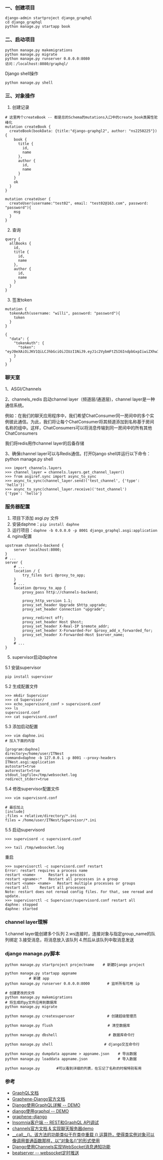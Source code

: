 ### 一、创建项目
```
django-admin startproject django_graphql
cd django_graphql
python manage.py startapp book
```

### 二、启动项目
```
python manage.py makemigrations
python manage.py migrate
python manage.py runserver 0.0.0.0:8080
访问：/localhost:8080/graphql/
```

Django shell操作
```
python manage.py shell
```

### 三、对象操作
1. 创建记录
```
# 这里两个createBook -- 都是总的Schema的mutations入口中的create_book类属性驼峰化
mutation createBook {
  createBook(bookData: {title:"django-graphgl2", author: "ns2250225"}) {
    book {
      title {
        id,
        name
      },
      author {
        id,
        name
      }
    }
    ok
  }
}
```

```
mutation createUser {
  createUser(username:"test02", email: "test02@163.com", password: "password"){
    msg
  }
}
```

2. 查询
```
query {
  allBooks {
    id,
    title {
      id,
      name
    },
    author {
      id,
      name
    }
  }
}
```

3. 签发token
```
mutation {
  tokenAuth(username: "willi", password: "password"){
    token
  }
}
```

```
{
  "data": {
    "tokenAuth": {
      "token": "eyJ0eXAiOiJKV1QiLCJhbGciOiJIUzI1NiJ9.eyJ1c2VybmFtZSI6IndpbGxpIiwiZXhwIjoxNjAyMzEyNTY2LCJvcmlnSWF0IjoxNjAyMzEyMjY2fQ.VTd6Fu7h2ocix8c17idjQmRYpuBQ8fN8j_s7LEW9D_8"
    }
  }
}
```

### 聊天室
1、ASGI/Channels

2、channels_redis
启动channel layer（频道层/通道层)，channel layer是一种通信系统。

例如：在我们的聊天应用程序中，我们希望ChatConsumer同一房间中的多个实例彼此通信。为此，我们将让每个ChatConsumer将其频道添加到名称基于房间名称的组中。这样，ChatConsumers可以将消息传输到同一房间中的所有其他ChatConsumers

我们将redis用作channel layer的后备存储

3、确保channel layer可以与Redis通信。打开Django shell并运行以下命令：
python manage.py shell
```
>>> import channels.layers
>>> channel_layer = channels.layers.get_channel_layer()
>>> from asgiref.sync import async_to_sync
>>> async_to_sync(channel_layer.send)('test_channel', {'type': 'hello'})
>>> async_to_sync(channel_layer.receive)('test_channel')
{'type': 'hello'}
```

### 服务器配置
1. 项目下添加 asgi.py 文件
2. 安装daphne：`pip install daphne`
3. 运行项目：`daphne -b 0.0.0.0 -p 8001 django_graphql.asgi:application`
4. nginx配置
```
upstream channels-backend {
    server localhost:8000;
}
# ...
server {
    # ...
    location / {
        try_files $uri @proxy_to_app;
    }
    # ...
    location @proxy_to_app {
        proxy_pass http://channels-backend;

        proxy_http_version 1.1;
        proxy_set_header Upgrade $http_upgrade;
        proxy_set_header Connection "upgrade";

        proxy_redirect off;
        proxy_set_header Host $host;
        proxy_set_header X-Real-IP $remote_addr;
        proxy_set_header X-Forwarded-For $proxy_add_x_forwarded_for;
        proxy_set_header X-Forwarded-Host $server_name;
    }
    # ...
}
```
5. supervisor启动daphne

5.1 安装supervisor
```
pip install supervisor
```

5.2 生成配置文件
```
>>> mkdir Supervisor
>>> cd Supervisor/
>>> echo_supervisord_conf > supervisord.conf
>>> ls
supervisord.conf
>>> cat supervisord.conf 
```

5.3 添加启动配置
```
>>> vim daphne.ini
# 加入下面的内容

[program:daphne]
directory=/home/user/ITNest
command=daphne -b 127.0.0.1 -p 8001 --proxy-headers ITNest.asgi:application
autostart=true
autorestart=true
stdout_logfile=/tmp/websocket.log
redirect_stderr=true
```

5.4 修改supervisor配置文件
```
>>> vim supervisord.conf 

# 最后加上
[include]
;files = relative/directory/*.ini
files = /home/user/ITNest/Supervisor/*.ini
```

5.5 启动supervisord
```
>>> supervisord -c supervisord.conf 

>>> tail /tmp/websocket.log 
```

重启
```
>>> supervisorctl -c supervisord.conf restart
Error: restart requires a process name
restart <name>      Restart a process
restart <gname>:*   Restart all processes in a group
restart <name> <name>   Restart multiple processes or groups
restart all     Restart all processes
Note: restart does not reread config files. For that, see reread and update.
>>> supervisorctl -c Supervisor/supervisord.conf restart all
daphne: stopped
daphne: started
```

### channel layer理解
1.channel layer能创建多个队列
2.ws连接时，连接对象与指定group_name的队列绑定
3.接受消息，将消息放入该队列
4.然后从该队列中取消息发送

### django manage.py脚本
```
python manage.py startproject projectname    # 新建Django project

python manage.py startapp appname  
           # 新建 app
python manage.py runserver 0.0.0.0:8000        # 监听所有可用 ip

# 创建更改的文件
python manage.py makemigrations
# 将生成的py文件应用到数据库
python manage.py migrate

python manage.py createsuperuser               # 创建超级管理员

python manage.py flush　　　　　　　　　　　　　　  # 清空数据库

python manage.py dbshell            　　　　     # 数据库命令行

python manage.py shell            　　　　     # django交互命令行

python manage.py dumpdata appname > appname.json    # 导出数据
python manage.py loaddata appname.json  　　　　　　  # 导入数据

python manage.py 　　　　#可以看到详细的列表，在忘记了名称的时候特别有用
```


### 参考
- [GraphQL文档](https://graphql.cn/learn/)
- [Graphene-Django官方文档](https://docs.graphene-python.org/projects/django/en/latest/)
- [Django使用GraphQL详解 -- DEMO](https://blog.csdn.net/ns2250225/article/details/79348914)
- [django使用graphql -- DEMO](https://blog.csdn.net/kuangshp128/article/details/79370351)
- [graphene-django](https://www.howtographql.com/graphql-python/0-introduction/)
- [Insomnia客户端 -- REST和GraphQL API调试](https://insomnia.rest/download/)
- [channels官方文档 & 实现聊天服务器demo](https://channels.readthedocs.io/en/latest/)
- [\_\_call__()。该方法的功能类似于在类中重载 () 运算符，使得类实例对象可以像调用普通函数那样，以“对象名()”的形式使用](http://c.biancheng.net/view/2380.html)
- [Django使用Channels实现WebSocket消息通知功能](https://www.jianshu.com/p/0f75e2623418)
- [beatserver -- websocket定时推送 ](https://github.com/rajasimon/beatserver/)
